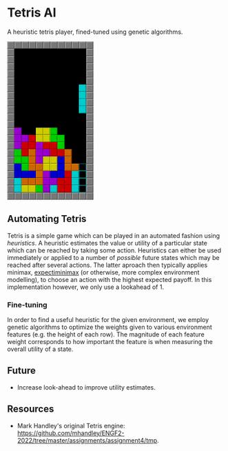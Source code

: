 # Tetris AI

A heuristic tetris player, fined-tuned using genetic algorithms.


<img src='./tetris.png'>


## Automating Tetris

Tetris is a simple game which can be played in an automated fashion using *heuristics*. A heuristic estimates the value or utility of a particular state which can be reached by taking some action. Heuristics can either be used immediately or applied to a number of *possible* future states which may be reached after several actions. The latter aproach then typically applies minimax, [expectiminimax](https://en.wikipedia.org/wiki/expectiminimax) (or otherwise, more complex environment modelling), to choose an action with the highest expected payoff. In this implementation however, we only use a lookahead of 1.


### Fine-tuning

In order to find a useful heuristic for the given environment, we employ genetic algorithms to optimize the weights given to various environment features (e.g. the height of each row). The magnitude of each feature weight corresponds to how important the feature is when measuring the overall utility of a state.


## Future

* Increase look-ahead to improve utility estimates.


## Resources

* Mark Handley's original Tetris engine: https://github.com/mhandley/ENGF2-2022/tree/master/assignments/assignment4/tmp.
